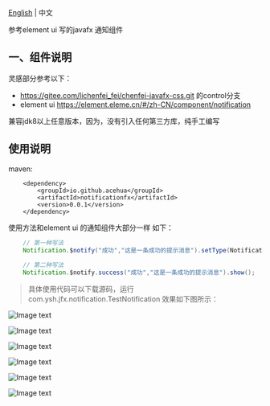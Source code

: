 [English](./README-CN.md) | 中文

参考element ui 写的javafx 通知组件

## 一、组件说明

灵感部分参考以下：

- https://gitee.com/lichenfei_fei/chenfei-javafx-css.git 的control分支
- element ui https://element.eleme.cn/#/zh-CN/component/notification

兼容jdk8以上任意版本，因为，没有引入任何第三方库，纯手工编写

## 使用说明

maven:
```
    <dependency>
        <groupId>io.github.acehua</groupId>
        <artifactId>notificationfx</artifactId>
        <version>0.0.1</version>
    </dependency>
```

使用方法和element ui 的通知组件大部分一样
如下：

```java
    // 第一种写法
    Notification.$notify("成功","这是一条成功的提示消息").setType(NotificationLevel.SUCCESS).show();
    
    // 第二种写法
    Notification.$notify.success("成功","这是一条成功的提示消息").show();

```
> 具体使用代码可以下载源码，运行 com.ysh.jfx.notification.TestNotification
> 效果如下图所示：


![Image text](https://gitee.com/vip_huage/notificationfx/raw/master/snapshots/1.jpg)

![Image text](https://gitee.com/vip_huage/notificationfx/raw/master/snapshots/2.jpg)

![Image text](https://gitee.com/vip_huage/notificationfx/raw/master/snapshots/3.jpg)

![Image text](https://gitee.com/vip_huage/notificationfx/raw/master/snapshots/4.jpg)

![Image text](https://gitee.com/vip_huage/notificationfx/raw/master/snapshots/5.jpg)

![Image text](https://gitee.com/vip_huage/notificationfx/raw/master/snapshots/6.jpg)
